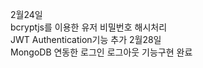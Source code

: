 2월24일
<br>bcryptjs를 이용한 유저 비밀번호 해시처리
<br>JWT Authentication기능 추가
2월28일
<br>MongoDB 연동한 로그인 로그아웃 기능구현 완료